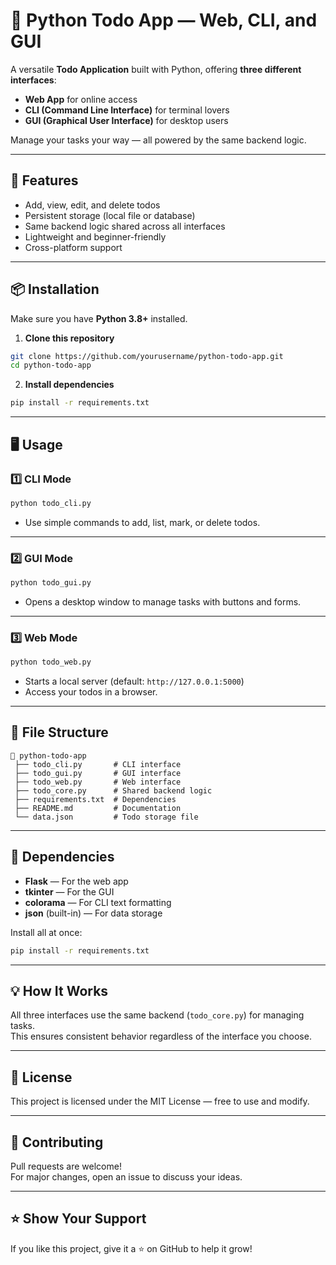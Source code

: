 # 📝 Python Todo App — Web, CLI, and GUI

A versatile **Todo Application** built with Python, offering **three different interfaces**:
- **Web App** for online access
- **CLI (Command Line Interface)** for terminal lovers
- **GUI (Graphical User Interface)** for desktop users

Manage your tasks your way — all powered by the same backend logic.

---

## 🚀 Features
- Add, view, edit, and delete todos
- Persistent storage (local file or database)
- Same backend logic shared across all interfaces
- Lightweight and beginner-friendly
- Cross-platform support

---

## 📦 Installation
Make sure you have **Python 3.8+** installed.

1. **Clone this repository**
```bash
git clone https://github.com/yourusername/python-todo-app.git
cd python-todo-app
```

2. **Install dependencies**
```bash
pip install -r requirements.txt
```

---

## 🖥 Usage

### 1️⃣ CLI Mode
```bash
python todo_cli.py
```
- Use simple commands to add, list, mark, or delete todos.

---

### 2️⃣ GUI Mode
```bash
python todo_gui.py
```
- Opens a desktop window to manage tasks with buttons and forms.

---

### 3️⃣ Web Mode
```bash
python todo_web.py
```
- Starts a local server (default: `http://127.0.0.1:5000`)
- Access your todos in a browser.

---

## 📂 File Structure
```
📁 python-todo-app
 ├── todo_cli.py       # CLI interface
 ├── todo_gui.py       # GUI interface
 ├── todo_web.py       # Web interface
 ├── todo_core.py      # Shared backend logic
 ├── requirements.txt  # Dependencies
 ├── README.md         # Documentation
 └── data.json         # Todo storage file
```

---

## 🧰 Dependencies
- **Flask** — For the web app
- **tkinter** — For the GUI
- **colorama** — For CLI text formatting
- **json** (built-in) — For data storage

Install all at once:
```bash
pip install -r requirements.txt
```

---

## 💡 How It Works
All three interfaces use the same backend (`todo_core.py`) for managing tasks.  
This ensures consistent behavior regardless of the interface you choose.

---

## 📜 License
This project is licensed under the MIT License — free to use and modify.

---

## 🤝 Contributing
Pull requests are welcome!  
For major changes, open an issue to discuss your ideas.

---

## ⭐ Show Your Support
If you like this project, give it a ⭐ on GitHub to help it grow!
